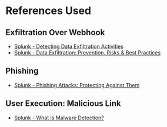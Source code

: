 # References Used
## Exfiltration Over Webhook
- [Splunk - Detecting Data Exfiltration Activities](https://lantern.splunk.com/Security/UCE/Guided_Insights/Anomaly_detection/Detecting_data_exfiltration_activities)
- [Splunk - Data Exfiltration: Prevention, Risks & Best Practices](https://www.splunk.com/en_us/blog/learn/data-exfiltration.html)
## Phishing
- [Splunk - Phishing Attacks: Protecting Against Them](https://www.splunk.com/en_us/blog/learn/phishing-scams-attacks.html)
## User Execution: Malicious Link
- [Splunk - What is Malware Detection?](https://www.splunk.com/en_us/blog/learn/malware-detection.html)
